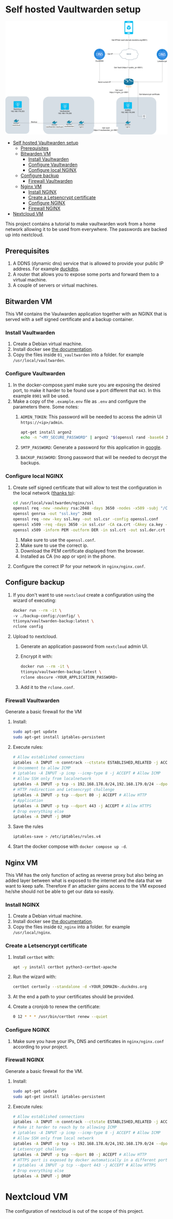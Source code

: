 
# Self hosted Vaultwarden setup


![Network](static/diagram.png)

- [Self hosted Vaultwarden setup](#self-hosted-vaultwarden-setup)
  * [Prerequisites](#prerequisites)
  * [Bitwarden VM](#bitwarden-vm)
    + [Install Vaultwarden](#install-vaultwarden)
    + [Configure Vaultwarden](#configure-vaultwarden)
    + [Configure local NGINX](#configure-local-nginx)
  * [Configure backup](#configure-backup)
    + [Firewall Vaultwarden](#firewall-vaultwarden)
  * [Nginx VM](#nginx-vm)
    + [Install NGINX](#install-nginx)
    + [Create a Letsencrypt certificate](#create-a-letsencrypt-certificate)
    + [Configure NGINX](#configure-nginx)
    + [Firewall NGINX](#firewall-nginx)
- [Nextcloud VM](#nextcloud-vm)


This project contains a tutorial to make vaultwarden work from a home network allowing it to be used from everywhere. The passwords are backed up into nextcloud.


## Prerequisites

1. A DDNS (dynamic dns) service that is allowed to provide your public IP address. For example [duckdns](duckdns.org).
1. A router that allows you to expose some ports and forward them to a virtual machine.
1. A couple of servers or virtual machines.

## Bitwarden VM

This VM contains the Vaulwarden application together with an NGINX that is served with a self signed certificate and a backup container.

### Install Vaultwarden

1. Create a Debian virtual machine.
1. Install docker see [the documentation](https://docs.docker.com/engine/install/debian/).
1. Copy the files inside `01_vaultwarden` into a folder. for example `/usr/local/vaultwarden`.

### Configure Vaultwarden

1. In the docker-compose.yaml make sure you are exposing the desired port, to make it harder to be found use a port different that `443`. In this example `8901` will be used.
1. Make a copy of the `.example.env` file as `.env` and configure the parameters there. Some notes:
    1. `ADMIN_TOKEN`: This password will be needed to access the admin UI `https://<ip>/admin`.

        ```bash
        apt-get install argon2
        echo -n "<MY_SECURE_PASSWORD" | argon2 "$(openssl rand -base64 32)" -e -id -k 65540 -t 3 -p 4 | sed 's#\$#\$\$#g'
        ```

    1. `SMTP_PASSWORD`: Generate a password for this application in [google](https://myaccount.google.com/apppasswords).
    1. `BACKUP_PASSWORD`: Strong password that will be needed to decrypt the backups.

### Configure local NGINX

1. Create self signed certificate that will allow to test the configuration in the local network ([thanks to](https://stackoverflow.com/questions/58500892/install-self-signed-certificates-no-longer-working-in-android-q)):

    ```bash
    cd /usr/local/vaultwarden/nginx/ssl
    openssl req -new -newkey rsa:2048 -days 3650 -nodes -x509 -subj "/C=<YOUR_COUNTRY>/ST=<YOUR_LOCATION>/L=<YOUR_COMPANY>/O=<YOUR_COMPANY>/OU=Engineering/CN=192.168.178.250" -keyout ca.key -out ca.crt
    openssl genrsa -out "ssl.key" 2048
    openssl req -new -key ssl.key -out ssl.csr -config openssl.conf
    openssl x509 -req -days 3650 -in ssl.csr -CA ca.crt -CAkey ca.key -CAcreateserial -extensions v3_req -extfile openssl.conf -out ssl.crt
    openssl x509 -inform PEM -outform DER -in ssl.crt -out ssl.der.crt  

    ```

    1. Make sure to use the `openssl.conf`.
    1. Make sure to use the correct ip.
    1. Download the PEM certificate displayed from the browser.
    1. Installed as CA (no app or vpn) in the phone.
1. Configure the correct IP for your network in `nginx/nginx.conf`.

## Configure backup

1. If you don't want to use `nextcloud`  create a configuration using the wizard of executing:

    ```bash
    docker run --rm -it \
    -v ./backup-config:/config/ \
    ttionya/vaultwarden-backup:latest \
    rclone config
    ```

1. Upload to nextcloud.
    1. Generate an application password from `nextcloud`  admin UI.
    1. Encrypt it with:

        ```bash
        docker run --rm -it \
        ttionya/vaultwarden-backup:latest \
        rclone obscure <YOUR_APPLICATION_PASSWORD>
        ```

    1. Add it to the `rclone.conf`.

### Firewall Vaultwarden

Generate a basic firewall for the VM

1. Install:

    ```bash
    sudo apt-get update
    sudo apt-get install iptables-persistent
    ```

1. Execute rules:

    ```bash
    # Allow established connections
    iptables -A INPUT -m conntrack --ctstate ESTABLISHED,RELATED -j ACCEPT
    # Uncomment to allow ICMP 
    # iptables -A INPUT -p icmp --icmp-type 8 -j ACCEPT # Allow ICMP
    # Allow SSH only from localnetwork
    iptables -A INPUT -p tcp -s 192.168.178.0/24,192.168.179.0/24 --dport 22 -j ACCEPT
    # HTTP redirection and Letsencrypt challenge
    iptables -A INPUT -p tcp --dport 80 -j ACCEPT # Allow HTTP
    # Application
    iptables -A INPUT -p tcp --dport 443 -j ACCEPT # Allow HTTPS
    # Drop everything else
    iptables -A INPUT -j DROP
    ```

1. Save the rules

    ```bash
    iptables-save > /etc/iptables/rules.v4
    ```

1. Start the docker compose with `docker compose up -d`.

## Nginx VM

This VM has the only function of acting as reverse proxy but also being an added layer between what is exposed to the internet and the data that we want to keep safe. Therefore if an attacker gains access to the VM exposed he/she should not be able to get our data so easily.

### Install NGINX

1. Create a Debian virtual machine.
1. Install docker see [the documentation](https://docs.docker.com/engine/install/debian/).
1. Copy the files inside `02_nginx` into a folder. for example `/usr/local/nginx`.

### Create a Letsencrypt certificate

1. Install `certbot` with:

    ```bash
    apt -y install certbot python3-certbot-apache
    ```

1. Run the wizard with:

    ```bash
    certbot certonly --standalone -d <YOUR_DOMAIN>.duckdns.org
    ```

1. At the end a path to your certificates should be provided.
1. Create a cronjob to renew the certificate:

    ```bash
    0 12 * * * /usr/bin/certbot renew --quiet
    ```

### Configure NGINX

1. Make sure you have your IPs, DNS and certificates in `nginx/nginx.conf` according to your project.

### Firewall NGINX

Generate a basic firewall for the VM.

1. Install:

    ```bash
    sudo apt-get update
    sudo apt-get install iptables-persistent
    ```

1. Execute rules:

    ```bash
    # Allow established connections
    iptables -A INPUT -m conntrack --ctstate ESTABLISHED,RELATED -j ACCEPT
    # Make it harder to reach by to allowing ICMP 
    # iptables -A INPUT -p icmp --icmp-type 8 -j ACCEPT # Allow ICMP
    # Allow SSH only from local network
    iptables -A INPUT -p tcp -s 192.168.178.0/24,192.168.179.0/24 --dport 22 -j ACCEPT
    # Letsencrypt challenge
    iptables -A INPUT -p tcp --dport 80 -j ACCEPT # Allow HTTP
    # HTTPS port is exposed by docker automatically in a different port
    # iptables -A INPUT -p tcp --dport 443 -j ACCEPT # Allow HTTPS
    # Drop everything else
    iptables -A INPUT -j DROP
    ```

# Nextcloud VM

The configuration of nextcloud is out of the scope of this project.
